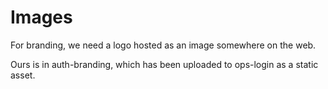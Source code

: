 # Images
For branding,  we need a logo hosted as an image somewhere on the web.

Ours is in auth-branding, which has been uploaded to ops-login as a static
asset.
